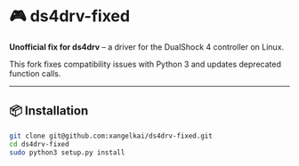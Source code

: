 # 🎮 ds4drv-fixed

**Unofficial fix for ds4drv** – a driver for the DualShock 4 controller on Linux.

This fork fixes compatibility issues with Python 3 and updates deprecated function calls.

---

## 📦 Installation

```bash
git clone git@github.com:xangelkai/ds4drv-fixed.git
cd ds4drv-fixed
sudo python3 setup.py install
